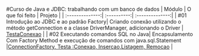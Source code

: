 #Curso de Java e JDBC: trabalhando com um banco de dados
| Módulo | O que foi feito | Projeto | 
| :--------------:| :----------:|  :--------------:|
| #01 Introdução ao JDBC e ao padrão Factory| Criando conexão utilizando o método getConnection e a classe DriverManager, adicionando o Driver   | [TestaConexao](./Modulo1) | 
| #02 Executando comandos SQL no Java| Encapsulamento Com Factory Method e execução de comandos com java.sql.Statement |[ConnectionFactory, Testa :Conexao, Insercao,Listagem, Remocao](./Modulo2) |
